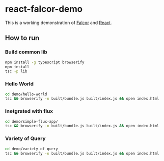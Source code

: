 # react-falcor-demo

This is a working demonstration of [Falcor](http://netflix.github.io/falcor/) and [React](https://facebook.github.io/react/).

## How to run

### Build common lib

```sh
npm install -g typescript browserify
npm install
tsc -p lib
```

### Hello World

```sh
cd demo/hello-world
tsc && browserify -o built/bundle.js built/index.js && open index.html
```

### Inetgrated with flux

```sh
cd demo/simple-flux-app/
tsc && browserify -o built/bundle.js built/index.js && open index.html
```

### Variety of Query

```sh
cd demo/variety-of-query
tsc && browserify -o built/bundle.js built/index.js && open index.html
```
